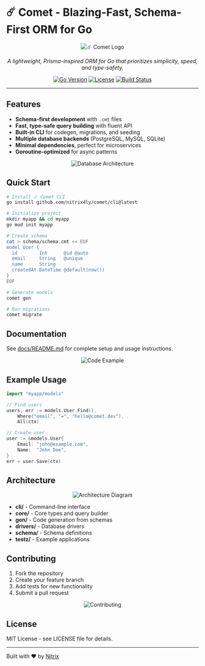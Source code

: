 # ☄️ Comet - Blazing-Fast, Schema-First ORM for Go

<div align="center">

![☄️ Comet Logo](https://images.unsplash.com/photo-1419242902214-272b3f66ee7a?w=800&h=400&fit=crop&crop=center&auto=format&q=80)

*A lightweight, Prisma-inspired ORM for Go that prioritizes simplicity, speed, and type-safety.*

[![Go Version](https://img.shields.io/badge/Go-1.21+-00ADD8?style=for-the-badge&logo=go)](https://golang.org/)
[![License](https://img.shields.io/badge/License-MIT-blue?style=for-the-badge)](LICENSE)
[![Build Status](https://img.shields.io/badge/Build-Passing-brightgreen?style=for-the-badge)](https://github.com/nitrix4ly/comet)

</div>

---

## Features

- **Schema-first development** with `.cmt` files
- **Fast, type-safe query building** with fluent API
- **Built-in CLI** for codegen, migrations, and seeding
- **Multiple database backends** (PostgreSQL, MySQL, SQLite)
- **Minimal dependencies**, perfect for microservices
- **Goroutine-optimized** for async patterns

<div align="center">

![Database Architecture](https://images.unsplash.com/photo-1558494949-ef010cbdcc31?w=600&h=300&fit=crop&crop=center&auto=format&q=80)

</div>

## Quick Start

```bash
# Install ☄️ Comet CLI
go install github.com/nitrix4ly/comet/cli@latest

# Initialize project
mkdir myapp && cd myapp
go mod init myapp

# Create schema
cat > schema/schema.cmt << EOF
model User {
  id        Int      @id @auto
  email     String   @unique
  name      String
  createdAt DateTime @default(now())
}
EOF

# Generate models
comet gen

# Run migrations
comet migrate
```

## Documentation

See [docs/README.md](docs/README.md) for complete setup and usage instructions.

<div align="center">

![Code Example](https://images.unsplash.com/photo-1461749280684-dccba630e2f6?w=600&h=300&fit=crop&crop=center&auto=format&q=80)

</div>

## Example Usage

```go
import "myapp/models"

// Find users
users, err := models.User.Find().
    Where("email", "=", "hello@comet.dev").
    All(ctx)

// Create user
user := &models.User{
    Email: "john@example.com",
    Name:  "John Doe",
}
err = user.Save(ctx)
```

## Architecture

<div align="center">

![Architecture Diagram](https://images.unsplash.com/photo-1558618666-fcd25c85cd64?w=600&h=300&fit=crop&crop=center&auto=format&q=80)

</div>

- **cli/** - Command-line interface
- **core/** - Core types and query builder
- **gen/** - Code generation from schemas
- **drivers/** - Database drivers
- **schema/** - Schema definitions
- **testz/** - Example applications

## Contributing

1. Fork the repository
2. Create your feature branch
3. Add tests for new functionality
4. Submit a pull request

<div align="center">

![Contributing](https://images.unsplash.com/photo-1522071820081-009f0129c71c?w=600&h=200&fit=crop&crop=center&auto=format&q=80)

</div>

## License

MIT License - see LICENSE file for details.

---

Built with ❤️ by [Nitrix](https://github.com/nitrix4ly)
